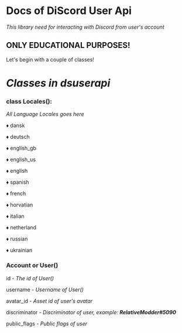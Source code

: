 # Docs of DiScord User Api

*This library need for interacting with Discord from user's account*

## ONLY EDUCATIONAL PURPOSES!

Let's begin with a couple of classes!


# *Classes in dsuserapi*


### class Locales():

_All Language Locales goes here_

♦ dansk

♦ deutsch

♦ english_gb

♦ english_us

♦ english

♦ spanish

♦ french

♦ horvatian

♦ italian

♦ netherland

♦ russian

♦ ukrainian


### Account or User()

  id - *The id of User()*
  
  username - *Username of User()*
  
  avatar_id - *Asset id of user's avatar*
  
  discriminator - *Discriminator of user, example: <b>RelativeModder#5090</b>*
  
  public_flags - *Public flags of user*
